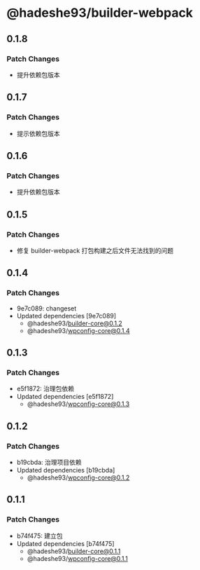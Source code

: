 # @hadeshe93/builder-webpack

## 0.1.8

### Patch Changes

- 提升依赖包版本

## 0.1.7

### Patch Changes

- 提示依赖包版本

## 0.1.6

### Patch Changes

- 提升依赖包版本

## 0.1.5

### Patch Changes

- 修复 builder-webpack 打包构建之后文件无法找到的问题

## 0.1.4

### Patch Changes

- 9e7c089: changeset
- Updated dependencies [9e7c089]
  - @hadeshe93/builder-core@0.1.2
  - @hadeshe93/wpconfig-core@0.1.4

## 0.1.3

### Patch Changes

- e5f1872: 治理包依赖
- Updated dependencies [e5f1872]
  - @hadeshe93/wpconfig-core@0.1.3

## 0.1.2

### Patch Changes

- b19cbda: 治理项目依赖
- Updated dependencies [b19cbda]
  - @hadeshe93/wpconfig-core@0.1.2

## 0.1.1

### Patch Changes

- b74f475: 建立包
- Updated dependencies [b74f475]
  - @hadeshe93/builder-core@0.1.1
  - @hadeshe93/wpconfig-core@0.1.1
